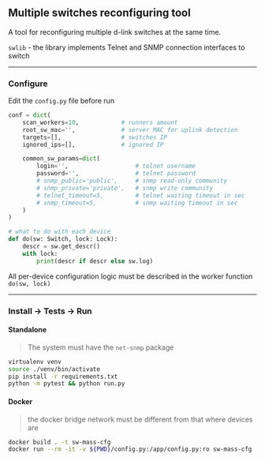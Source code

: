 ## Multiple switches reconfiguring tool

A tool for reconfiguring multiple d-link switches at the same time.

`swlib` - the library implements Telnet and SNMP connection interfaces to switch
___
### Configure

Edit the `config.py` file before run

```python
conf = dict(
    scan_workers=10,            # runners amount
    root_sw_mac='',             # server MAC for uplink detection
    targets=[],                 # switches IP
    ignored_ips=[],             # ignored IP

    common_sw_params=dict(
        login='',                   # telnet username
        password='',                # telnet password
        # snmp_public='public',     # snmp read-only community
        # snmp_private='private',   # snmp write community
        # telnet_timeout=5,         # telnet waiting timeout in sec
        # snmp_timeout=5,           # snmp waiting timeout in sec
    )
)

# what to do with each device
def do(sw: Switch, lock: Lock):
    descr = sw.get_descr()
    with lock:
        print(descr if descr else sw.log)
```

All per-device configuration logic must be described in 
the worker function `do(sw, lock)`
___
### Install -> Tests -> Run

#### Standalone

> The system must have the `net-snmp` package

```bash
virtualenv venv
source ./venv/bin/activate
pip install -r requirements.txt
python -m pytest && python run.py
```
#### Docker

> the docker bridge network must be different from that where devices are

```bash
docker build . -t sw-mass-cfg
docker run --rm -it -v ${PWD}/config.py:/app/config.py:ro sw-mass-cfg
```

